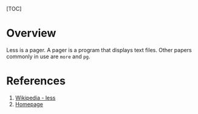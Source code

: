 [TOC]

# Overview
Less is a pager. A pager is a program that displays text files. Other papers commonly in use are `more` and `pg`.

# References
1. [Wikipedia - less][1]
2. [Homepage][2]

[1]: https://en.wikipedia.org/wiki/Less_(Unix) "Wikipedia - less"
[2]: http://www.greenwoodsoftware.com/less/ "Homepage"
